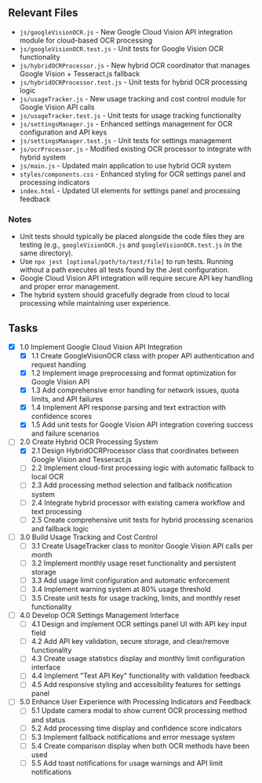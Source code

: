 ## Relevant Files

- `js/googleVisionOCR.js` - New Google Cloud Vision API integration module for cloud-based OCR processing
- `js/googleVisionOCR.test.js` - Unit tests for Google Vision OCR functionality
- `js/hybridOCRProcessor.js` - New hybrid OCR coordinator that manages Google Vision + Tesseract.js fallback
- `js/hybridOCRProcessor.test.js` - Unit tests for hybrid OCR processing logic
- `js/usageTracker.js` - New usage tracking and cost control module for Google Vision API calls
- `js/usageTracker.test.js` - Unit tests for usage tracking functionality
- `js/settingsManager.js` - Enhanced settings management for OCR configuration and API keys
- `js/settingsManager.test.js` - Unit tests for settings management
- `js/ocrProcessor.js` - Modified existing OCR processor to integrate with hybrid system
- `js/main.js` - Updated main application to use hybrid OCR system
- `styles/components.css` - Enhanced styling for OCR settings panel and processing indicators
- `index.html` - Updated UI elements for settings panel and processing feedback

### Notes

- Unit tests should typically be placed alongside the code files they are testing (e.g., `googleVisionOCR.js` and `googleVisionOCR.test.js` in the same directory).
- Use `npx jest [optional/path/to/test/file]` to run tests. Running without a path executes all tests found by the Jest configuration.
- Google Cloud Vision API integration will require secure API key handling and proper error management.
- The hybrid system should gracefully degrade from cloud to local processing while maintaining user experience.

## Tasks

- [x] 1.0 Implement Google Cloud Vision API Integration
  - [x] 1.1 Create GoogleVisionOCR class with proper API authentication and request handling
  - [x] 1.2 Implement image preprocessing and format optimization for Google Vision API
  - [x] 1.3 Add comprehensive error handling for network issues, quota limits, and API failures
  - [x] 1.4 Implement API response parsing and text extraction with confidence scores
  - [x] 1.5 Add unit tests for Google Vision API integration covering success and failure scenarios

- [ ] 2.0 Create Hybrid OCR Processing System
  - [x] 2.1 Design HybridOCRProcessor class that coordinates between Google Vision and Tesseract.js
  - [ ] 2.2 Implement cloud-first processing logic with automatic fallback to local OCR
  - [ ] 2.3 Add processing method selection and fallback notification system
  - [ ] 2.4 Integrate hybrid processor with existing camera workflow and text processing
  - [ ] 2.5 Create comprehensive unit tests for hybrid processing scenarios and fallback logic

- [ ] 3.0 Build Usage Tracking and Cost Control
  - [ ] 3.1 Create UsageTracker class to monitor Google Vision API calls per month
  - [ ] 3.2 Implement monthly usage reset functionality and persistent storage
  - [ ] 3.3 Add usage limit configuration and automatic enforcement
  - [ ] 3.4 Implement warning system at 80% usage threshold
  - [ ] 3.5 Create unit tests for usage tracking, limits, and monthly reset functionality

- [ ] 4.0 Develop OCR Settings Management Interface
  - [ ] 4.1 Design and implement OCR settings panel UI with API key input field
  - [ ] 4.2 Add API key validation, secure storage, and clear/remove functionality
  - [ ] 4.3 Create usage statistics display and monthly limit configuration interface
  - [ ] 4.4 Implement "Test API Key" functionality with validation feedback
  - [ ] 4.5 Add responsive styling and accessibility features for settings panel

- [ ] 5.0 Enhance User Experience with Processing Indicators and Feedback
  - [ ] 5.1 Update camera modal to show current OCR processing method and status
  - [ ] 5.2 Add processing time display and confidence score indicators
  - [ ] 5.3 Implement fallback notifications and error message system
  - [ ] 5.4 Create comparison display when both OCR methods have been used
  - [ ] 5.5 Add toast notifications for usage warnings and API limit notifications